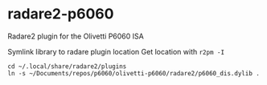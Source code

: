 # radare2-p6060
Radare2 plugin for the Olivetti P6060 ISA

Symlink library to radare plugin location
Get location with `r2pm -I`

    cd ~/.local/share/radare2/plugins
    ln -s ~/Documents/repos/p6060/olivetti-p6060/radare2/p6060_dis.dylib .


